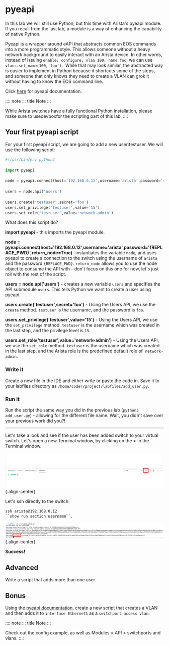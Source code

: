 # pyeapi

In this lab we will still use Python, but this time with Arista's pyeapi
module. If you recall from the last lab, a module is a way of enhancing
the capability of native Python.

Pyeapi is a wrapper around eAPI that abstracts common EOS commands into
a more programmatic style. This allows someone without a heavy network
background to easily interact with an Arista device. In other words,
instead of issuing `enable; configure; vlan 100; name foo`, we can use
`vlans.set_name(100,'foo')`.  While that may look similar, the
abstracted way is easier to implement in Python because it shortcuts
some of the steps, and someone that only knows they need to create a
VLAN can grok it without having to know the EOS command line.

Click [here](http://pyeapi.readthedocs.io/en/latest/quickstart.html) for
pyeapi documentation.

:::: note
::: title
Note
:::

While Arista switches have a fully functional Python installation,
please make sure to usedevboxfor the scripting part of this lab.
::::

## Your first pyeapi script

For your first pyeapi script, we are going to add a new user:testuser.
We will use the following script:

``` python
#!/usr/bin/env python3

import pyeapi

node = pyeapi.connect(host='192.168.0.12',username='arista',password='{REPLACE_PWD}',return_node=True)

users = node.api('users')

users.create('testuser',secret='foo')
users.set_privilege('testuser',value='15')
users.set_role('testuser',value='network-admin')
```

What does this script do?

**import pyeapi** - this imports the pyeapi module.

**node =
pyeapi.connect(host=\'192.168.0.12\',username=\'arista\',password=\'{REPLACE_PWD}\',return_node=True)** -instantiates
the variable `node`, and uses pyeapi to create a connection to the
switch using the username of `arista` and the password `{REPLACE_PWD}`.
`return_node` allows you to use the node object to consume the API
with - don't focus on this one for now, let's just roll with the rest of
the script.

**users = node.api(\'users\')** - creates a new variable `users` and
specifies the API submodule `users`. This tells Python we want to create
a user using pyeapi.

**users.create(\'testuser\',secret=\'foo\')** - Using the Users API, we
use the `create` method. `testuser` is the username, and the password is
`foo`.

**users.set_privilege(\'testuser\',value=\'15\')** - Using the Users
API, we use the `set_privilege` method. `testuser` is the username which
was created in the last step, and the privilege level is `15`.

**users.set_role(\'testuser\',value=\'network-admin\')** - Using the
Users API, we use the `set_role` method. `testuser` is the username
which was created in the last step, and the Arista role is the
predefined default role of  `network-admin`.

### Write it

Create a new file in the IDE and either write or paste the code in. Save
it to your labfiles directory as
`/home/coder/project/labfiles/add_user.py`.

### Run it

Run the script the same way you did in the previous lab
(`python3 add_user.py`) - allowing for the different file name. Wait,
you didn't save over your previous work did you?!

------------------------------------------------------------------------

Let's take a look and see if the user has been added switch to your
virtual switch. Let\'s open a new Terminal window, by clicking on the
**+** in the Terminal window.

![image](images/pyeapi/nested_pyeapi_1.png){.align-center}

Let\'s ssh directly to the switch.

``` shell
ssh arista@192.168.0.12
``show run section username``.
```

![image](images/pyeapi/nested_pyeapi_2.png){.align-center}

**Success!**

## Advanced

Write a script that adds more than one user.

## Bonus

Using the [pyeapi
documentation](http://pyeapi.readthedocs.io/en/latest/), create a new
script that creates a VLAN and then adds it to `interface Ethernet1` as
a `switchport access vlan`.

:::: note
::: title
Note
:::

Check out the config example, as well as Modules \> API \> switchports
and vlans.
::::
